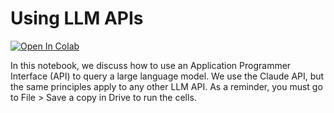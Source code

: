 # Using LLM APIs

[![Open In Colab](https://colab.research.google.com/assets/colab-badge.svg)](https://colab.research.google.com/drive/1vpUu_Yd_GpyZHwk3cKPRGVI0seUWQmBq?usp=sharing)

In this notebook, we discuss how to use an Application Programmer Interface (API) to query a large language model. We use the Claude API, but the same principles apply to any other LLM API. As a reminder, you must go to File > Save a copy in Drive to run the cells.
